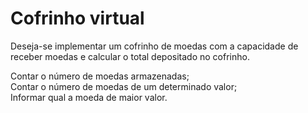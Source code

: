 # Cofrinho virtual

Deseja-se implementar um cofrinho de moedas com a capacidade de receber moedas e calcular o total depositado no cofrinho.  

Contar o número de moedas armazenadas;  
Contar o número de moedas de um determinado valor;  
Informar qual a moeda de maior valor.  